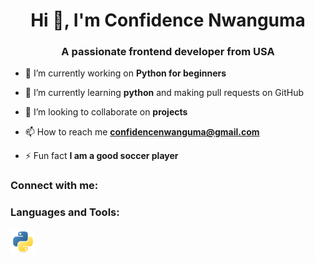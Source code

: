 <h1 align="center">Hi 👋, I'm Confidence Nwanguma</h1>
<h3 align="center">A passionate frontend developer from USA</h3>

- 🔭 I’m currently working on **Python for beginners**

- 🌱 I’m currently learning **python** and making pull requests on GitHub

- 👯 I’m looking to collaborate on **projects**

- 📫 How to reach me **confidencenwanguma@gmail.com**

- ⚡ Fun fact **I am a good soccer player**

<h3 align="left">Connect with me:</h3>
<p align="left">
</p>

<h3 align="left">Languages and Tools:</h3>
<p align="left"> <a href="https://www.python.org" target="_blank" rel="noreferrer"> <img src="https://raw.githubusercontent.com/devicons/devicon/master/icons/python/python-original.svg" alt="python" width="40" height="40"/> </a> </p>
<!---
Konfidense/Konfidense is a ✨ special ✨ repository because its `README.md` (this file) appears on your GitHub profile.
You can click the Preview link to take a look at your changes.
--->
